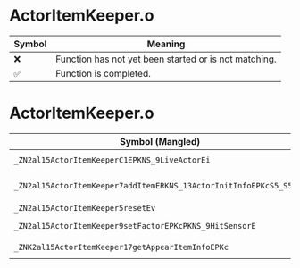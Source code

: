 # ActorItemKeeper.o
| Symbol | Meaning 
| ------------- | ------------- 
| :x: | Function has not yet been started or is not matching. 
| :white_check_mark: | Function is completed. 


# ActorItemKeeper.o
| Symbol (Mangled) | Symbol (Demangled) | Decompiled? |
| ------------- |  ------------- | ------------- |
| `_ZN2al15ActorItemKeeperC1EPKNS_9LiveActorEi` | `al::ActorItemKeeper::ActorItemKeeper(al::LiveActor const*,int)` | :x: |
| `_ZN2al15ActorItemKeeper7addItemERKNS_13ActorInitInfoEPKcS5_S5_ib` | `al::ActorItemKeeper::addItem(al::ActorInitInfo const&,char const*,char const*,char const*,int,bool)` | :x: |
| `_ZN2al15ActorItemKeeper5resetEv` | `al::ActorItemKeeper::reset(void)` | :x: |
| `_ZN2al15ActorItemKeeper9setFactorEPKcPKNS_9HitSensorE` | `al::ActorItemKeeper::setFactor(char const*,al::HitSensor const*)` | :x: |
| `_ZNK2al15ActorItemKeeper17getAppearItemInfoEPKc` | `al::ActorItemKeeper::getAppearItemInfo(char const*)const` | :x: |
